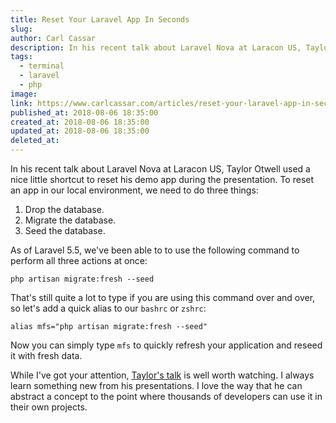 ```yaml
---
title: Reset Your Laravel App In Seconds
slug: 
author: Carl Cassar
description: In his recent talk about Laravel Nova at Laracon US, Taylor Otwell used a nice little shortcut to reset his demo app during the presentation.
tags:
  - terminal
  - laravel
  - php
image: 
link: https://www.carlcassar.com/articles/reset-your-laravel-app-in-seconds
published_at: 2018-08-06 18:35:00
created_at: 2018-08-06 18:35:00
updated_at: 2018-08-06 18:35:00
deleted_at:
---
```

In his recent talk about Laravel Nova at Laracon US, Taylor Otwell used a nice little shortcut to reset his demo app during the presentation. To reset an app in our local environment, we need to do three things:

1. Drop the database.
2. Migrate the database.
3. Seed the database.

As of Laravel 5.5, we've been able to to use the following command to perform all three actions at once:

```shell script
php artisan migrate:fresh --seed
```

That's still quite a lot to type if you are using this command over and over, so let's add a quick alias to our `bashrc` or `zshrc`:

```shell script
alias mfs="php artisan migrate:fresh --seed"
```

Now you can simply type `mfs` to quickly refresh your application and reseed it with fresh data.

While I've got your attention, [Taylor's talk](https://www.youtube.com/watch?v=pLcM3mpZSV0) is well worth watching. I always learn something new from his presentations. I love the way that he can abstract a concept to the point where thousands of developers can use it in their own projects.
